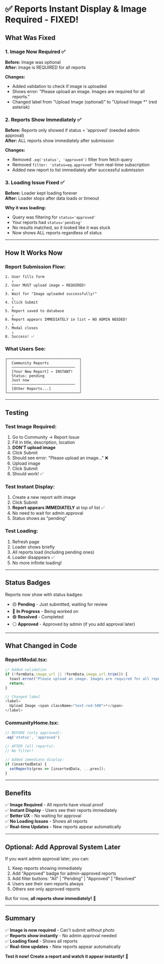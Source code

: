 # ✅ Reports Instant Display & Image Required - FIXED!

## What Was Fixed

### 1. Image Now Required ✅
**Before:** Image was optional  
**After:** Image is REQUIRED for all reports

**Changes:**
- Added validation to check if image is uploaded
- Shows error: "Please upload an image. Images are required for all reports."
- Changed label from "Upload Image (optional)" to "Upload Image *" (red asterisk)

### 2. Reports Show Immediately ✅
**Before:** Reports only showed if status = 'approved' (needed admin approval)  
**After:** ALL reports show immediately after submission

**Changes:**
- Removed `.eq('status', 'approved')` filter from fetch query
- Removed `filter: 'status=eq.approved'` from real-time subscription
- Added new report to list immediately after successful submission

### 3. Loading Issue Fixed ✅
**Before:** Loader kept loading forever  
**After:** Loader stops after data loads or timeout

**Why it was loading:**
- Query was filtering for `status='approved'` 
- Your reports had `status='pending'`
- No results matched, so it looked like it was stuck
- Now shows ALL reports regardless of status

---

## How It Works Now

### Report Submission Flow:
```
1. User fills form
   ↓
2. User MUST upload image ← REQUIRED!
   ↓
3. Wait for "Image uploaded successfully!"
   ↓
4. Click Submit
   ↓
5. Report saved to database
   ↓
6. Report appears IMMEDIATELY in list ← NO ADMIN NEEDED!
   ↓
7. Modal closes
   ↓
8. Success! ✅
```

### What Users See:
```
┌─────────────────────────────────┐
│  Community Reports              │
│  ─────────────────────────────  │
│  [Your New Report] ← INSTANT!   │
│  Status: pending                │
│  Just now                       │
│  ─────────────────────────────  │
│  [Other Reports...]             │
└─────────────────────────────────┘
```

---

## Testing

### Test Image Required:
1. Go to Community → Report Issue
2. Fill in title, description, location
3. **DON'T upload image**
4. Click Submit
5. Should see error: "Please upload an image..." ❌
6. Upload image
7. Click Submit
8. Should work! ✅

### Test Instant Display:
1. Create a new report with image
2. Click Submit
3. **Report appears IMMEDIATELY** at top of list ✅
4. No need to wait for admin approval
5. Status shows as "pending"

### Test Loading:
1. Refresh page
2. Loader shows briefly
3. All reports load (including pending ones)
4. Loader disappears ✅
5. No more infinite loading!

---

## Status Badges

Reports now show with status badges:
- 🟡 **Pending** - Just submitted, waiting for review
- 🔵 **In Progress** - Being worked on
- 🟢 **Resolved** - Completed
- ⚪ **Approved** - Approved by admin (if you add approval later)

---

## What Changed in Code

### ReportModal.tsx:
```typescript
// Added validation
if (!formData.image_url || !formData.image_url.trim()) {
  toast.error("Please upload an image. Images are required for all reports.");
  return;
}

// Changed label
<label>
  Upload Image <span className="text-red-500">*</span>
</label>
```

### CommunityHome.tsx:
```typescript
// BEFORE (only approved):
.eq('status', 'approved')

// AFTER (all reports):
// No filter!

// Added immediate display:
if (insertedData) {
  setReports(prev => [insertedData, ...prev]);
}
```

---

## Benefits

✅ **Image Required** - All reports have visual proof  
✅ **Instant Display** - Users see their reports immediately  
✅ **Better UX** - No waiting for approval  
✅ **No Loading Issues** - Shows all reports  
✅ **Real-time Updates** - New reports appear automatically  

---

## Optional: Add Approval System Later

If you want admin approval later, you can:
1. Keep reports showing immediately
2. Add "Approved" badge for admin-approved reports
3. Add filter buttons: "All" | "Pending" | "Approved" | "Resolved"
4. Users see their own reports always
5. Others see only approved reports

But for now, **all reports show immediately!** 🎉

---

## Summary

✅ **Image is now required** - Can't submit without photo  
✅ **Reports show instantly** - No admin approval needed  
✅ **Loading fixed** - Shows all reports  
✅ **Real-time updates** - New reports appear automatically  

**Test it now! Create a report and watch it appear instantly!** 🚀
